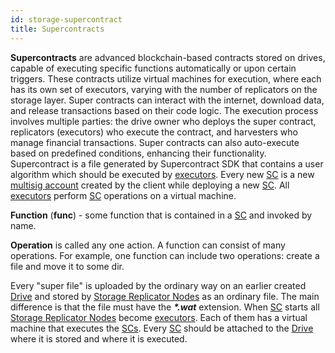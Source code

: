 ```yaml
---
id: storage-supercontract
title: Supercontracts
---
```


**Supercontracts** are advanced blockchain-based contracts stored on drives, capable of executing specific functions automatically or upon certain triggers. These contracts utilize virtual machines for execution, where each has its own set of executors, varying with the number of replicators on the storage layer. Super contracts can interact with the internet, download data, and release transactions based on their code logic. The execution process involves multiple parties: the drive owner who deploys the super contract, replicators (executors) who execute the contract, and harvesters who manage financial transactions. Super contracts can also auto-execute based on predefined conditions, enhancing their functionality. Supercontract is a file generated by Supercontract SDK that contains a user algorithm which should be executed by [executors](../roles.md#supercontract-executor). Every new [SC](supercontract.md) is a new [multisig account](https://bcdocs.xpxsirius.io/docs/built-in-features/multisig-account/) created by the client while deploying a new [SC](supercontract.md). All [executors](../roles.md#supercontract-executor) perform [SC](supercontract.md) operations on a virtual machine.

**Function** (**func**) - some function that is contained in a [SC](supercontract.md) and invoked by name.

**Operation** is called any one action. A function can consist of many operations. For example, one function can include two operations: create a file and move it to some dir.

Every "super file" is uploaded by the ordinary way on an earlier created [Drive](drive.md) and stored by [Storage Replicator Nodes](../roles.md#replicator-node) as an ordinary file. The main difference is that the file must have the **_\*.wat_** extension. When [SC](supercontract.md) starts all [Storage Replicator Nodes](../roles.md#replicator-node) become [executors](../roles.md#supercontract-executor). Each of them has a virtual machine that executes the [SCs](supercontract.md). Every [SC](supercontract.md) should be attached to the [Drive](drive.md) where it is stored and where it is executed.
